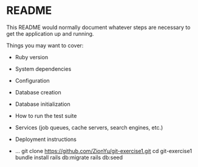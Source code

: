 # README

This README would normally document whatever steps are necessary to get the
application up and running.

Things you may want to cover:

* Ruby version

* System dependencies

* Configuration

* Database creation

* Database initialization

* How to run the test suite

* Services (job queues, cache servers, search engines, etc.)

* Deployment instructions

* ...
git clone https://github.com/ZionYu/git-exercise1.git
cd git-exercise1
bundle install
rails db:migrate
rails db:seed
